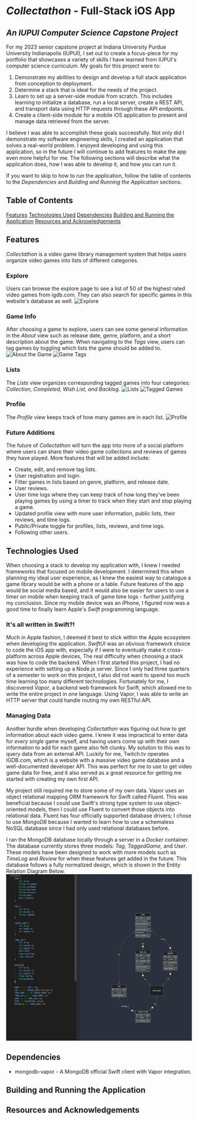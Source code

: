 # **_Collectathon_ - Full-Stack iOS App**
## _An IUPUI Computer Science Capstone Project_

For my 2023 senior capstone project at Indiana University Purdue University Indianapolis (IUPUI), I set out to create a focus-piece for my portfolio that showcases a variety of skills I have learned from IUPUI's computer science curriculum. My goals for this project were to:
1. Demonstrate my abilities to design and develop a full stack application from conception to deployment.
2. Determine a stack that is ideal for the needs of the project.
3. Learn to set up a server-side module from scratch. This includes learning to initialize a database, run a local server, create a REST API, and transport data using HTTP requests through these API endpoints.
4. Create a client-side module for a mobile iOS application to present and manage data retrieved from the server.

I believe I was able to accomplish these goals successfully. Not only did I demonstrate my software engineering skills, I created an application that solves a real-world problem. I enjoyed developing and using this application, so in the future I will continue to add features to make the app even more helpful for me. The following sections will describe what the application does, how I was able to develop it, and how you can run it. 

If you want to skip to how to run the application, follow the table of contents to the _Dependencies_ and _Building and Running the Application_ sections.

## Table of Contents
[Features](https://github.com/caleb765landis/Capstone.git#Features)
[Technologies Used](https://github.com/caleb765landis/Capstone.git#Technologies-Used)
[Dependencies](https://github.com/caleb765landis/Capstone.git#Dependencies)
[Building and Running the Application](https://github.com/caleb765landis/Capstone.git#Building-and-Running-the-Application)
[Resources and Acknowledgements](https://github.com/caleb765landis/Capstone.git#Resources-and-Acknowledgements)

## Features
_Collectathon_ is a video game library management system that helps users organize video games into lists of different categories.

### Explore
Users can browse the explore page to see a list of 50 of the highest rated video games from igdb.com. They can also search for specific games in this website's database as well.
![Explore](./Screenshots/Explore)

### Game Info
After choosing a game to explore, users can see some general information in the _About_ view such as release date, genre, platform, and a short description about the game. When navigating to the _Tags_ view, users can tag games by toggling which lists the game should be added to.
![About the Game](./Screenshots/Game_About)
![Game Tags](./Screenshots/Game_Tags)

### Lists
The _Lists_ view organizes corresponding tagged games into four categories: _Collection, Completed, Wish List, and Backlog_. 
![Lists](./Screenshots/Lists)
![Tagged Games](./Screenshots/Tagged_Games)

### Profile
The _Profile_ view keeps track of how many games are in each list.
![Profile](./Screenshots/Profile)

### Future Additions
The future of _Collectathon_ will turn the app into more of a social platform where users can share their video game collections and reviews of games they have played. More features that will be added include: 
- Create, edit, and remove tag lists.
- User registration and login.
- Filter games in lists based on genre, platform, and release date.
- User reviews.
- User time logs where they can keep track of how long they've been playing games by using a timer to track when they start and stop playing a game.
- Updated profile view with more user information, public lists, their reviews, and time logs.
- Public/Private toggle for profiles, lists, reviews, and time logs.
- Following other users.

## Technologies Used
When choosing a stack to develop my application with, I knew I needed frameworks that focused on mobile development. I determined this when planning my ideal user experience, as I knew the easiest way to catalogue a game library would be with a phone or a table. Future features of the app would be social media based, and it would also be easier for users to use a timer on mobile when keeping track of game time logs - further justifying my conclusion. Since my mobile device was an iPhone, I figured now was a good time to finally learn Apple's _Swift_ programming language.

### It's all written in Swift?!
Much in Apple fashion, I deemed it best to stick within the Apple ecosystem when developing the application. _SwiftUI_ was an obvious framework choice to code the iOS app with, especially if I were to eventually make it cross-platform across Apple devices, The real difficulty when choosing a stack was how to code the backend. When I first started this project, I had no experience with setting up a Node.js server. Since I only had three quarters of a semester to work on this project, I also did not want to spend too much time learning too many different technologies. Fortunately for me, I discovered _Vapor_, a backend web framework for Swift, which allowed me to write the entire project in one language. Using Vapor, I was able to write an HTTP server that could handle routing my own RESTful API. 

### Managing Data
Another hurdle when developing _Collectathon_ was figuring out how to get information about each video game. I knew it was impractical to enter data for _every single_ game myself, and having users come up with their own information to add for each game also felt clunky. My solution to this was to query data from an external API. Luckily for me, Twitch.tv operates IGDB.com, which is a website with a massive video game database and a well-documented developer API. This was perfect for me to use to get video game data for free, and it also served as a great resource for getting me started with creating my own first API.

My project still required me to store some of my own data. Vapor uses an object relational mapping ORM framework for Swift called _Fluent_. This was beneficial because I could use Swift's strong type system to use object-oriented models, then I could use Fluent to convert those objects into relational data. Fluent has four officially supported database drivers; I chose to use _MongoDB_ because I wanted to learn how to use a schemaless NoSQL database since I had only used relational databases before. 

I ran the MongoDB database locally through a server in a _Docker_ container. The database currently stores three models: _Tag, TaggedGame,_ and _User_. These models have been designed to work with more models such as _TimeLog_ and _Review_ for when these features get added in the future. This database follows a fully normalized design, which is shown in the Entity Relation Diagram Below.
![ER Diagram](./Screenshots/ER_Diagram.png)

## Dependencies
- mongodb-vapor - A MongoDB official Swift client with Vapor integration.

## Building and Running the Application

## Resources and Acknowledgements



